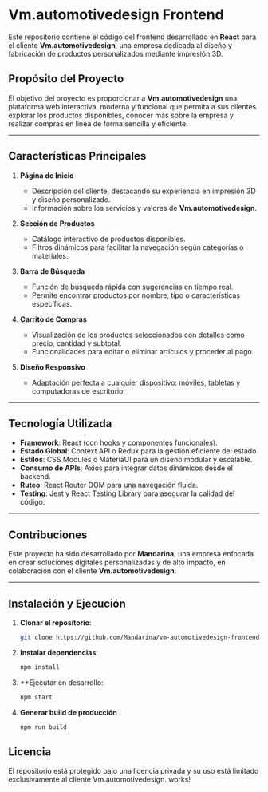 # Vm.automotivedesign Frontend

Este repositorio contiene el código del frontend desarrollado en **React** para el cliente **Vm.automotivedesign**, una empresa dedicada al diseño y fabricación de productos personalizados mediante impresión 3D.

## Propósito del Proyecto

El objetivo del proyecto es proporcionar a **Vm.automotivedesign** una plataforma web interactiva, moderna y funcional que permita a sus clientes explorar los productos disponibles, conocer más sobre la empresa y realizar compras en línea de forma sencilla y eficiente.

---

## Características Principales

1. **Página de Inicio**
   - Descripción del cliente, destacando su experiencia en impresión 3D y diseño personalizado.
   - Información sobre los servicios y valores de **Vm.automotivedesign**.

2. **Sección de Productos**
   - Catálogo interactivo de productos disponibles.
   - Filtros dinámicos para facilitar la navegación según categorías o materiales.

3. **Barra de Búsqueda**
   - Función de búsqueda rápida con sugerencias en tiempo real.
   - Permite encontrar productos por nombre, tipo o características específicas.

4. **Carrito de Compras**
   - Visualización de los productos seleccionados con detalles como precio, cantidad y subtotal.
   - Funcionalidades para editar o eliminar artículos y proceder al pago.

5. **Diseño Responsivo**
   - Adaptación perfecta a cualquier dispositivo: móviles, tabletas y computadoras de escritorio.

---

## Tecnología Utilizada

- **Framework**: React (con hooks y componentes funcionales).
- **Estado Global**: Context API o Redux para la gestión eficiente del estado.
- **Estilos**: CSS Modules o MateriaUI para un diseño modular y escalable.
- **Consumo de APIs**: Axios para integrar datos dinámicos desde el backend.
- **Ruteo**: React Router DOM para una navegación fluida.
- **Testing**: Jest y React Testing Library para asegurar la calidad del código.

---

## Contribuciones

Este proyecto ha sido desarrollado por **Mandarina**, una empresa enfocada en crear soluciones digitales personalizadas y de alto impacto, en colaboración con el cliente **Vm.automotivedesign**.

---

## Instalación y Ejecución

1. **Clonar el repositorio**:
   ```bash
   git clone https://github.com/Mandarina/vm-automotivedesign-frontend.git

2. **Instalar dependencias**:
   ```bash
   npm install
   
3. **Ejecutar en desarrollo:
   ```bash
   npm start
   
4. **Generar build de producción**
   ```bash
   npm run build

## Licencia
El repositorio está protegido bajo una licencia privada y su uso está limitado exclusivamente al cliente Vm.automotivedesign.
works!